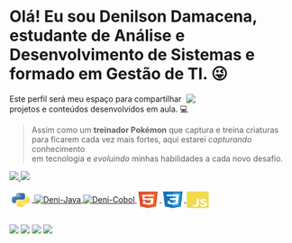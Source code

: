 # Olá! Eu sou Denilson Damacena, estudante de Análise e Desenvolvimento de Sistemas e formado em Gestão de TI. 😜
<img src="https://i.imgur.com/XpBKyAT.gif" width="190" align="right"/>

Este perfil será meu espaço para compartilhar projetos e conteúdos desenvolvidos em aula. 💻

> Assim como um **treinador Pokémon** que captura e treina criaturas <br>
para ficarem cada vez mais fortes, aqui estarei *capturando* conhecimento <br>
em tecnologia e *evoluindo* minhas habilidades a cada novo desafio.

<div>
  <a href="https://github.com/denilsondamacena">
  <img height="140cm" src="https://github-readme-stats.vercel.app/api?username=denilsondamacena&show_icons=true&theme=transparent&include_all_commits=true&count_private=true"/>
  <img height="140cm" src="https://github-readme-stats.vercel.app/api/top-langs/?username=denilsondamacena&layout=compact&langs_count=16&theme=transparent"/>
</div>

<div style="display: inline_block"><br>
  <img align="center" alt="Deni-Python" height="30" width="40" src="https://raw.githubusercontent.com/devicons/devicon/master/icons/python/python-original.svg">
  <img align="center" alt="Deni-Java" height="30" width="40" src="https://cdn.jsdelivr.net/gh/devicons/devicon@latest/icons/java/java-original.svg">
  <img align="center" alt="Deni-Cobol" height="30" width="40" src="https://cdn.jsdelivr.net/gh/devicons/devicon@latest/icons/cobol/cobol-original.svg">
  <img align="center" alt="Deni-HTML" height="30" width="40" src="https://raw.githubusercontent.com/devicons/devicon/master/icons/html5/html5-original.svg">
  <img align="center" alt="Deni-CSS" height="30" width="40" src="https://raw.githubusercontent.com/devicons/devicon/master/icons/css3/css3-original.svg">
  <img align="center" alt="Deni-Js" height="30" width="40" src="https://raw.githubusercontent.com/devicons/devicon/master/icons/javascript/javascript-plain.svg">
  
</div>


##

<div> 
  <a href="https://www.linkedin.com/in/denilsondamacena/" target="_blank"><img src="https://img.shields.io/badge/linkedin-%230077B5.svg?style=for-the-badge&logo=linkedin&logoColor=white"target="_blank"></a>
  <a href ="mailto:denilsonsilvadamacena@gmail.com"><img src="https://img.shields.io/badge/Gmail-D14836?style=for-the-badge&logo=gmail&logoColor=white" target="_blank"></a>
  <a href="https://discord.com/users/1037415334438776863" target="_blank"><img src="https://img.shields.io/badge/Discord-%235865F2.svg?style=for-the-badge&logo=discord&logoColor=white" target="_blank"></a>
  <a href="https://x.com/denidamacena" target="_blank"><img src="https://img.shields.io/badge/X-%23000000.svg?style=for-the-badge&logo=X&logoColor=white" target="_blank"></a>

</a>
</div>

